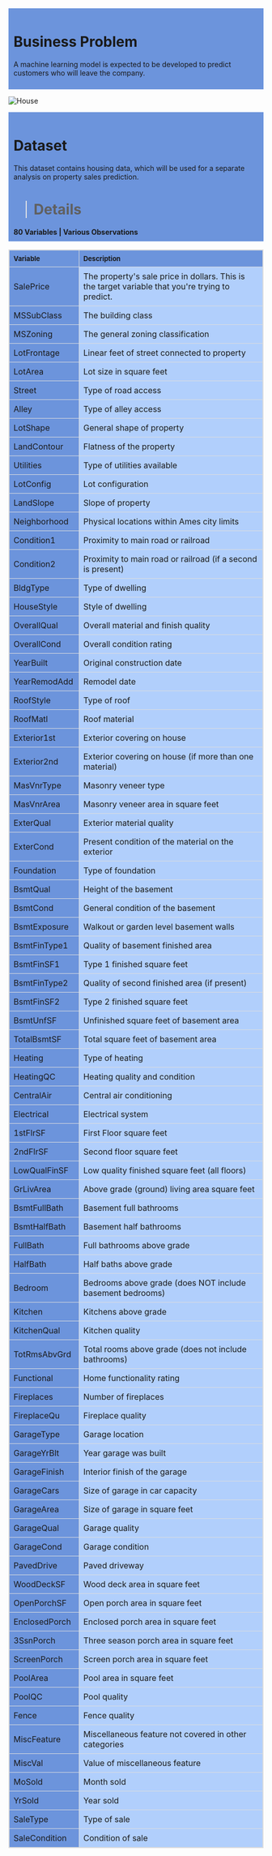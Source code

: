 <div style='background-color: #6c94dc; padding: 10px'>
    
<h1> Business Problem</h1>  

A machine learning model is expected to be developed to predict customers who will leave the company.
    
</div>

![House](https://github.com/user-attachments/assets/55e462df-0aaa-4f66-b3fd-e8d9e69d1fdf)




<div style='background-color: #6c94dc; padding: 10px'>
    
<h1>Dataset</h1>  

This dataset contains housing data, which will be used for a separate analysis on property sales prediction.
<blockquote><strong><h1>Details</h1></strong></blockquote>
<strong>80 Variables | Various Observations</strong>
    
</div>

<table style="width:100%; border: 1px solid #ddd; border-collapse: collapse;">
  <colgroup>
    <col style="width: 18%;">
    <col style="width: 70%;">
  </colgroup>
  <tr style="background-color: #6c94dc;">
    <th style="border: 1px solid #ddd; font-size: 13px; padding: 8px; text-align: left;">Variable</th>
    <th style="border: 1px solid #ddd; font-size: 13px; padding: 8px; text-align: left;">Description</th>
  </tr> 
  <tr style="background-color: #6c94dc;">
    <td style="border: 1px solid #ddd; padding: 8px;">SalePrice</td>
    <td style="border: 1px solid #ddd; background-color: #b1cffc; padding: 8px;">The property's sale price in dollars. This is the target variable that you're trying to predict.</td>
  </tr>
  <tr style="background-color: #6c94dc;">
    <td style="border: 1px solid #ddd; padding: 8px;">MSSubClass</td> 
    <td style="border: 1px solid #ddd; background-color: #b1cffc; padding: 8px;">The building class</td>
  </tr>
  <tr style="background-color: #6c94dc;">
    <td style="border: 1px solid #ddd; padding: 8px;">MSZoning</td> 
    <td style="border: 1px solid #ddd; background-color: #b1cffc; padding: 8px;">The general zoning classification</td>
  </tr>
  <tr style="background-color: #6c94dc;">
    <td style="border: 1px solid #ddd; padding: 8px;">LotFrontage</td>
    <td style="border: 1px solid #ddd; background-color: #b1cffc; padding: 8px;">Linear feet of street connected to property</td>
  </tr>
  <tr style="background-color: #6c94dc;">
    <td style="border: 1px solid #ddd; padding: 8px;">LotArea</td>
    <td style="border: 1px solid #ddd; background-color: #b1cffc; padding: 8px;">Lot size in square feet</td>
  </tr>
  <tr style="background-color: #6c94dc;">
    <td style="border: 1px solid #ddd; padding: 8px;">Street</td>
    <td style="border: 1px solid #ddd; background-color: #b1cffc; padding: 8px;">Type of road access</td>
  </tr>
  <tr style="background-color: #6c94dc;">
    <td style="border: 1px solid #ddd; padding: 8px;">Alley</td>
    <td style="border: 1px solid #ddd; background-color: #b1cffc; padding: 8px;">Type of alley access</td>
  </tr>
  <tr style="background-color: #6c94dc;">
    <td style="border: 1px solid #ddd; padding: 8px;">LotShape</td>
    <td style="border: 1px solid #ddd; background-color: #b1cffc; padding: 8px;">General shape of property</td>
  </tr>
  <tr style="background-color: #6c94dc;">
    <td style="border: 1px solid #ddd; padding: 8px;">LandContour</td>
    <td style="border: 1px solid #ddd; background-color: #b1cffc; padding: 8px;">Flatness of the property</td>
  </tr>
  <tr style="background-color: #6c94dc;">
    <td style="border: 1px solid #ddd; padding: 8px;">Utilities</td>
    <td style="border: 1px solid #ddd; background-color: #b1cffc; padding: 8px;">Type of utilities available</td>
  </tr>
  <tr style="background-color: #6c94dc;">
    <td style="border: 1px solid #ddd; padding: 8px;">LotConfig</td>
    <td style="border: 1px solid #ddd; background-color: #b1cffc; padding: 8px;">Lot configuration</td>
  </tr>
  <tr style="background-color: #6c94dc;">
    <td style="border: 1px solid #ddd; padding: 8px;">LandSlope</td>
    <td style="border: 1px solid #ddd; background-color: #b1cffc; padding: 8px;">Slope of property</td>
  </tr>
  <tr style="background-color: #6c94dc;">
    <td style="border: 1px solid #ddd; padding: 8px;">Neighborhood</td>
    <td style="border: 1px solid #ddd; background-color: #b1cffc; padding: 8px;">Physical locations within Ames city limits</td>
  </tr>
  <tr style="background-color: #6c94dc;">
    <td style="border: 1px solid #ddd; padding: 8px;">Condition1</td>
    <td style="border: 1px solid #ddd; background-color: #b1cffc; padding: 8px;">Proximity to main road or railroad</td>
  </tr>
  <tr style="background-color: #6c94dc;">
    <td style="border: 1px solid #ddd; padding: 8px;">Condition2</td>
    <td style="border: 1px solid #ddd; background-color: #b1cffc; padding: 8px;">Proximity to main road or railroad (if a second is present)</td>
  </tr>
  <tr style="background-color: #6c94dc;">
    <td style="border: 1px solid #ddd; padding: 8px;">BldgType</td>
    <td style="border: 1px solid #ddd; background-color: #b1cffc; padding: 8px;">Type of dwelling</td>
  </tr>
  <tr style="background-color: #6c94dc;">
    <td style="border: 1px solid #ddd; padding: 8px;">HouseStyle</td>
    <td style="border: 1px solid #ddd; background-color: #b1cffc; padding: 8px;">Style of dwelling</td>
  </tr>
  <tr style="background-color: #6c94dc;">
    <td style="border: 1px solid #ddd; padding: 8px;">OverallQual</td>
    <td style="border: 1px solid #ddd; background-color: #b1cffc; padding: 8px;">Overall material and finish quality</td>
  </tr>
  <tr style="background-color: #6c94dc;">
    <td style="border: 1px solid #ddd; padding: 8px;">OverallCond</td>
    <td style="border: 1px solid #ddd; background-color: #b1cffc; padding: 8px;">Overall condition rating</td>
  </tr>
  <tr style="background-color: #6c94dc;">
    <td style="border: 1px solid #ddd; padding: 8px;">YearBuilt</td>
    <td style="border: 1px solid #ddd; background-color: #b1cffc; padding: 8px;">Original construction date</td>
  </tr>
  <tr style="background-color: #6c94dc;">
    <td style="border: 1px solid #ddd; padding: 8px;">YearRemodAdd</td>
    <td style="border: 1px solid #ddd; background-color: #b1cffc; padding: 8px;">Remodel date</td>
  </tr>
  <tr style="background-color: #6c94dc;">
    <td style="border: 1px solid #ddd; padding: 8px;">RoofStyle</td>
    <td style="border: 1px solid #ddd; background-color: #b1cffc; padding: 8px;">Type of roof</td>
  </tr>
  <tr style="background-color: #6c94dc;">
    <td style="border: 1px solid #ddd; padding: 8px;">RoofMatl</td>
    <td style="border: 1px solid #ddd; background-color: #b1cffc; padding: 8px;">Roof material</td>
  </tr>
  <tr style="background-color: #6c94dc;">
    <td style="border: 1px solid #ddd; padding: 8px;">Exterior1st</td>
    <td style="border: 1px solid #ddd; background-color: #b1cffc; padding: 8px;">Exterior covering on house</td>
  </tr>
  <tr style="background-color: #6c94dc;">
    <td style="border: 1px solid #ddd; padding: 8px;">Exterior2nd</td>
    <td style="border: 1px solid #ddd; background-color: #b1cffc; padding: 8px;">Exterior covering on house (if more than one material)</td>
  </tr>
  <tr style="background-color: #6c94dc;">
    <td style="border: 1px solid #ddd; padding: 8px;">MasVnrType</td>
    <td style="border: 1px solid #ddd; background-color: #b1cffc; padding: 8px;">Masonry veneer type</td>
  </tr>
  <tr style="background-color: #6c94dc;">
    <td style="border: 1px solid #ddd; padding: 8px;">MasVnrArea</td>
    <td style="border: 1px solid #ddd; background-color: #b1cffc; padding: 8px;">Masonry veneer area in square feet</td>
  </tr>
  <tr style="background-color: #6c94dc;">
    <td style="border: 1px solid #ddd; padding: 8px;">ExterQual</td>
    <td style="border: 1px solid #ddd; background-color: #b1cffc; padding: 8px;">Exterior material quality</td>
  </tr>
  <tr style="background-color: #6c94dc;">
    <td style="border: 1px solid #ddd; padding: 8px;">ExterCond</td>
    <td style="border: 1px solid #ddd; background-color: #b1cffc; padding: 8px;">Present condition of the material on the exterior</td>
  </tr>
  <tr style="background-color: #6c94dc;">
    <td style="border: 1px solid #ddd; padding: 8px;">Foundation</td>
    <td style="border: 1px solid #ddd; background-color: #b1cffc; padding: 8px;">Type of foundation</td>
  </tr>
  <tr style="background-color: #6c94dc;">
    <td style="border: 1px solid #ddd; padding: 8px;">BsmtQual</td>
    <td style="border: 1px solid #ddd; background-color: #b1cffc; padding: 8px;">Height of the basement</td>
  </tr>
  <tr style="background-color: #6c94dc;">
    <td style="border: 1px solid #ddd; padding: 8px;">BsmtCond</td>
    <td style="border: 1px solid #ddd; background-color: #b1cffc; padding: 8px;">General condition of the basement</td>
  </tr>
  <tr style="background-color: #6c94dc;">
    <td style="border: 1px solid #ddd; padding: 8px;">BsmtExposure</td>
    <td style="border: 1px solid #ddd; background-color: #b1cffc; padding: 8px;">Walkout or garden level basement walls</td>
  </tr>
  <tr style="background-color: #6c94dc;">
    <td style="border: 1px solid #ddd; padding: 8px;">BsmtFinType1</td>
    <td style="border: 1px solid #ddd; background-color: #b1cffc; padding: 8px;">Quality of basement finished area</td>
  </tr>
  <tr style="background-color: #6c94dc;">
    <td style="border: 1px solid #ddd; padding: 8px;">BsmtFinSF1</td>
    <td style="border: 1px solid #ddd; background-color: #b1cffc; padding: 8px;">Type 1 finished square feet</td>
  </tr>
  <tr style="background-color: #6c94dc;">
    <td style="border: 1px solid #ddd; padding: 8px;">BsmtFinType2</td>
    <td style="border: 1px solid #ddd; background-color: #b1cffc; padding: 8px;">Quality of second finished area (if present)</td>
  </tr>
  <tr style="background-color: #6c94dc;">
    <td style="border: 1px solid #ddd; padding: 8px;">BsmtFinSF2</td>
    <td style="border: 1px solid #ddd; background-color: #b1cffc; padding: 8px;">Type 2 finished square feet</td>
  </tr>
  <tr style="background-color: #6c94dc;">
    <td style="border: 1px solid #ddd; padding: 8px;">BsmtUnfSF</td>
    <td style="border: 1px solid #ddd; background-color: #b1cffc; padding: 8px;">Unfinished square feet of basement area</td>
  </tr>
  <tr style="background-color: #6c94dc;">
    <td style="border: 1px solid #ddd; padding: 8px;">TotalBsmtSF</td>
    <td style="border: 1px solid #ddd; background-color: #b1cffc; padding: 8px;">Total square feet of basement area</td>
  </tr>
  <tr style="background-color: #6c94dc;">
    <td style="border: 1px solid #ddd; padding: 8px;">Heating</td>
    <td style="border: 1px solid #ddd; background-color: #b1cffc; padding: 8px;">Type of heating</td>
  </tr>
  <tr style="background-color: #6c94dc;">
    <td style="border: 1px solid #ddd; padding: 8px;">HeatingQC</td>
    <td style="border: 1px solid #ddd; background-color: #b1cffc; padding: 8px;">Heating quality and condition</td>
  </tr>
  <tr style="background-color: #6c94dc;">
    <td style="border: 1px solid #ddd; padding: 8px;">CentralAir</td>
    <td style="border: 1px solid #ddd; background-color: #b1cffc; padding: 8px;">Central air conditioning</td>
  </tr>
  <tr style="background-color: #6c94dc;">
    <td style="border: 1px solid #ddd; padding: 8px;">Electrical</td>
    <td style="border: 1px solid #ddd; background-color: #b1cffc; padding: 8px;">Electrical system</td>
  </tr>
  <tr style="background-color: #6c94dc;">
    <td style="border: 1px solid #ddd; padding: 8px;">1stFlrSF</td>
    <td style="border: 1px solid #ddd; background-color: #b1cffc; padding: 8px;">First Floor square feet</td>
  </tr>
  <tr style="background-color: #6c94dc;">
    <td style="border: 1px solid #ddd; padding: 8px;">2ndFlrSF</td>
    <td style="border: 1px solid #ddd; background-color: #b1cffc; padding: 8px;">Second floor square feet</td>
  </tr>
    <tr style="background-color: #6c94dc;">
    <td style="border: 1px solid #ddd; padding: 8px;">LowQualFinSF</td>
    <td style="border: 1px solid #ddd; background-color: #b1cffc; padding: 8px;">Low quality finished square feet (all floors)</td>
  </tr>
  <tr style="background-color: #6c94dc;">
    <td style="border: 1px solid #ddd; padding: 8px;">GrLivArea</td>
    <td style="border: 1px solid #ddd; background-color: #b1cffc; padding: 8px;">Above grade (ground) living area square feet</td>
  </tr>
  <tr style="background-color: #6c94dc;">
    <td style="border: 1px solid #ddd; padding: 8px;">BsmtFullBath</td>
    <td style="border: 1px solid #ddd; background-color: #b1cffc; padding: 8px;">Basement full bathrooms</td>
  </tr>
  <tr style="background-color: #6c94dc;">
    <td style="border: 1px solid #ddd; padding: 8px;">BsmtHalfBath</td>
    <td style="border: 1px solid #ddd; background-color: #b1cffc; padding: 8px;">Basement half bathrooms</td>
  </tr>
  <tr style="background-color: #6c94dc;">
    <td style="border: 1px solid #ddd; padding: 8px;">FullBath</td>
    <td style="border: 1px solid #ddd; background-color: #b1cffc; padding: 8px;">Full bathrooms above grade</td>
  </tr>
  <tr style="background-color: #6c94dc;">
    <td style="border: 1px solid #ddd; padding: 8px;">HalfBath</td>
    <td style="border: 1px solid #ddd; background-color: #b1cffc; padding: 8px;">Half baths above grade</td>
  </tr>
  <tr style="background-color: #6c94dc;">
    <td style="border: 1px solid #ddd; padding: 8px;">Bedroom</td>
    <td style="border: 1px solid #ddd; background-color: #b1cffc; padding: 8px;">Bedrooms above grade (does NOT include basement bedrooms)</td>
  </tr>
  <tr style="background-color: #6c94dc;">
    <td style="border: 1px solid #ddd; padding: 8px;">Kitchen</td>
    <td style="border: 1px solid #ddd; background-color: #b1cffc; padding: 8px;">Kitchens above grade</td>
  </tr>
  <tr style="background-color: #6c94dc;">
    <td style="border: 1px solid #ddd; padding: 8px;">KitchenQual</td>
    <td style="border: 1px solid #ddd; background-color: #b1cffc; padding: 8px;">Kitchen quality</td>
  </tr>
  <tr style="background-color: #6c94dc;">
    <td style="border: 1px solid #ddd; padding: 8px;">TotRmsAbvGrd</td>
    <td style="border: 1px solid #ddd; background-color: #b1cffc; padding: 8px;">Total rooms above grade (does not include bathrooms)</td>
  </tr>
  <tr style="background-color: #6c94dc;">
    <td style="border: 1px solid #ddd; padding: 8px;">Functional</td>
    <td style="border: 1px solid #ddd; background-color: #b1cffc; padding: 8px;">Home functionality rating</td>
  </tr>
  <tr style="background-color: #6c94dc;">
    <td style="border: 1px solid #ddd; padding: 8px;">Fireplaces</td>
    <td style="border: 1px solid #ddd; background-color: #b1cffc; padding: 8px;">Number of fireplaces</td>
  </tr>
  <tr style="background-color: #6c94dc;">
    <td style="border: 1px solid #ddd; padding: 8px;">FireplaceQu</td>
    <td style="border: 1px solid #ddd; background-color: #b1cffc; padding: 8px;">Fireplace quality</td>
  </tr>
  <tr style="background-color: #6c94dc;">
    <td style="border: 1px solid #ddd; padding: 8px;">GarageType</td>
    <td style="border: 1px solid #ddd; background-color: #b1cffc; padding: 8px;">Garage location</td>
  </tr>
  <tr style="background-color: #6c94dc;">
    <td style="border: 1px solid #ddd; padding: 8px;">GarageYrBlt</td>
    <td style="border: 1px solid #ddd; background-color: #b1cffc; padding: 8px;">Year garage was built</td>
  </tr>
  <tr style="background-color: #6c94dc;">
    <td style="border: 1px solid #ddd; padding: 8px;">GarageFinish</td>
    <td style="border: 1px solid #ddd; background-color: #b1cffc; padding: 8px;">Interior finish of the garage</td>
  </tr>
  <tr style="background-color: #6c94dc;">
    <td style="border: 1px solid #ddd; padding: 8px;">GarageCars</td>
    <td style="border: 1px solid #ddd; background-color: #b1cffc; padding: 8px;">Size of garage in car capacity</td>
  </tr>
  <tr style="background-color: #6c94dc;">
    <td style="border: 1px solid #ddd; padding: 8px;">GarageArea</td>
    <td style="border: 1px solid #ddd; background-color: #b1cffc; padding: 8px;">Size of garage in square feet</td>
  </tr>
  <tr style="background-color: #6c94dc;">
    <td style="border: 1px solid #ddd; padding: 8px;">GarageQual</td>
    <td style="border: 1px solid #ddd; background-color: #b1cffc; padding: 8px;">Garage quality</td>
  </tr>
  <tr style="background-color: #6c94dc;">
    <td style="border: 1px solid #ddd; padding: 8px;">GarageCond</td>
    <td style="border: 1px solid #ddd; background-color: #b1cffc; padding: 8px;">Garage condition</td>
  </tr>
  <tr style="background-color: #6c94dc;">
    <td style="border: 1px solid #ddd; padding: 8px;">PavedDrive</td>
    <td style="border: 1px solid #ddd; background-color: #b1cffc; padding: 8px;">Paved driveway</td>
  </tr>
  <tr style="background-color: #6c94dc;">
    <td style="border: 1px solid #ddd; padding: 8px;">WoodDeckSF</td>
    <td style="border: 1px solid #ddd; background-color: #b1cffc; padding: 8px;">Wood deck area in square feet</td>
  </tr>
  <tr style="background-color: #6c94dc;">
    <td style="border: 1px solid #ddd; padding: 8px;">OpenPorchSF</td>
    <td style="border: 1px solid #ddd; background-color: #b1cffc; padding: 8px;">Open porch area in square feet</td>
  </tr>
  <tr style="background-color: #6c94dc;">
    <td style="border: 1px solid #ddd; padding: 8px;">EnclosedPorch</td>
    <td style="border: 1px solid #ddd; background-color: #b1cffc; padding: 8px;">Enclosed porch area in square feet</td>
  </tr>
  <tr style="background-color: #6c94dc;">
    <td style="border: 1px solid #ddd; padding: 8px;">3SsnPorch</td>
    <td style="border: 1px solid #ddd; background-color: #b1cffc; padding: 8px;">Three season porch area in square feet</td>
  </tr>
  <tr style="background-color: #6c94dc;">
    <td style="border: 1px solid #ddd; padding: 8px;">ScreenPorch</td>
    <td style="border: 1px solid #ddd; background-color: #b1cffc; padding: 8px;">Screen porch area in square feet</td>
  </tr>
  <tr style="background-color: #6c94dc;">
    <td style="border: 1px solid #ddd; padding: 8px;">PoolArea</td>
    <td style="border: 1px solid #ddd; background-color: #b1cffc; padding: 8px;">Pool area in square feet</td>
  </tr>
  <tr style="background-color: #6c94dc;">
    <td style="border: 1px solid #ddd; padding: 8px;">PoolQC</td>
    <td style="border: 1px solid #ddd; background-color: #b1cffc; padding: 8px;">Pool quality</td>
  </tr>
  <tr style="background-color: #6c94dc;">
    <td style="border: 1px solid #ddd; padding: 8px;">Fence</td>
    <td style="border: 1px solid #ddd; background-color: #b1cffc; padding: 8px;">Fence quality</td>
  </tr>
  <tr style="background-color:#6c94dc;">
    <td style="border: 1px solid #ddd; padding: 8px;">MiscFeature</td>
    <td style="border: 1px solid #ddd; background-color: #b1cffc; padding: 8px;">Miscellaneous feature not covered in other categories</td>
  </tr>
  <tr style="background-color: #6c94dc;">
    <td style="border: 1px solid #ddd; padding: 8px;">MiscVal</td>
    <td style="border: 1px solid #ddd; background-color: #b1cffc; padding: 8px;">Value of miscellaneous feature</td>
  </tr>
  <tr style="background-color: #6c94dc;">
    <td style="border: 1px solid #ddd; padding: 8px;">MoSold</td>
    <td style="border: 1px solid #ddd; background-color: #b1cffc; padding: 8px;">Month sold</td>
  </tr>
  <tr style="background-color: #6c94dc;">
    <td style="border: 1px solid #ddd; padding: 8px;">YrSold</td>
    <td style="border: 1px solid #ddd; background-color: #b1cffc; padding: 8px;">Year sold</td>
  </tr>
  <tr style="background-color: #6c94dc;">
    <td style="border: 1px solid #ddd; padding: 8px;">SaleType</td>
    <td style="border: 1px solid #ddd; background-color: #b1cffc; padding: 8px;">Type of sale</td>
  </tr>
  <tr style="background-color: #6c94dc;">
    <td style="border: 1px solid #ddd; padding: 8px;">SaleCondition</td>
    <td style="border: 1px solid #ddd; background-color: #b1cffc; padding: 8px;">Condition of sale</td>
  </tr>
</table>

</body>
</html>
